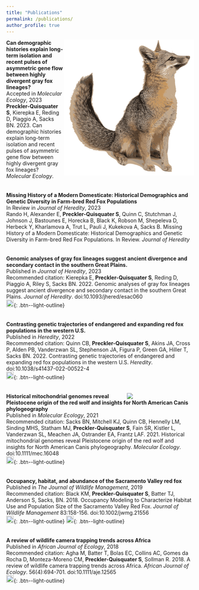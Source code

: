 ```yaml
---
title: "Publications"
permalink: /publications/
author_profile: true
---
```

[<img align="right" src="/images/GrayFox.png" width="350">]()
**Can demographic histories explain long-term isolation and recent pulses of asymmetric gene flow between highly divergent gray fox lineages?** \
Accepted in *Molecular Ecology*, 2023 \
**Preckler-Quisquater S**, Kierepka E, Reding D, Piaggio A, Sacks BN. 2023. Can demographic histories explain long-term isolation and recent pulses of asymmetric gene flow between highly divergent gray fox lineages? *Molecular Ecology*. \
\
\
**Missing History of a Modern Domesticate: Historical Demographics and Genetic Diversity in Farm-bred Red Fox Populations** \
In Review in *Journal of Heredity*, 2023 \
Rando H, Alexander E, **Preckler-Quisquater S**, Quinn C, Stutchman J, Johnson J, Bastounes E, Horecka B, Black K, Robson M, Shepeleva D, Herbeck Y, Kharlamova A, Trut L, Pauli J, Kukekova A, Sacks B. Missing History of a Modern Domesticate: Historical Demographics and Genetic Diversity in Farm-bred Red Fox Populations. In Review. *Journal of Heredity* \
\
\
**Genomic analyses of gray fox lineages suggest ancient divergence and secondary contact in the southern Great Plains.** \
Published in *Journal of Heredity*, 2023 \
Recommended citation: Kierepka E, **Preckler-Quisquater S**, Reding D, Piaggio A, Riley S, Sacks BN. 2022. Genomic analyses of gray fox lineages suggest ancient divergence and secondary contact in the southern Great Plains. *Journal of Heredity*. doi:10.1093/jhered/esac060 \
[<img src="https://raw.githubusercontent.com/FortAwesome/Font-Awesome/6.x/svgs/regular/file-lines.svg" width="20" height="20">]([https://www.nature.com/articles/s41437-022-00522-4](https://academic.oup.com/jhered/article-abstract/114/2/110/6795124)){: .btn--light-outline} \
\
\
**Contrasting genetic trajectories of endangered and expanding red fox populations in the western U.S.** \
Published in *Heredity*, 2022 \
Recommended citation: Quinn CB, **Preckler-Quisquater S**, Akins JA, Cross P, Alden PB, Vanderzwan SL, Stephenson JA, Figura P, Green GA, Hiller T, Sacks BN. 2022. Contrasting genetic trajectories of endangered and expanding red fox populations in the western U.S. *Heredity*. doi:10.1038/s41437-022-00522-4 \
[<img src="https://raw.githubusercontent.com/FortAwesome/Font-Awesome/6.x/svgs/regular/file-lines.svg" width="20" height="20">](https://www.nature.com/articles/s41437-022-00522-4){: .btn--light-outline} \
\
\
[<img align="right" src="/files/Sacks2021-cover-Image.png" width="180">](https://onlinelibrary.wiley.com/doi/abs/10.1111/mec.16048)
**Historical mitochondrial genomes reveal Pleistocene origin of the red wolf and insights for North American Canis phylogeography** \
Published in *Molecular Ecology*, 2021 \
Recommended citation: Sacks BN, Mitchell KJ, Quinn CB, Hennelly LM, Sinding MHS, Statham MJ, **Preckler-Quisquater S**, Fain SR, Kistler L, Vanderzwan SL, Meachen JA, Ostrander EA, Frantz LAF. 2021. Historical mitochondrial genomes reveal Pleistocene origin of the red wolf and insights for North American Canis phylogeography. *Molecular Ecology*. doi:10.1111/mec.16048 \
[<img src="https://raw.githubusercontent.com/FortAwesome/Font-Awesome/6.x/svgs/regular/file-lines.svg" width="20" height="20">](https://onlinelibrary.wiley.com/doi/abs/10.1111/mec.16048){: .btn--light-outline} \
\
\
**Occupancy, habitat, and abundance of the Sacramento Valley red fox** \
Published in *The Journal of Wildlife Management*, 2019 \
Recommended citation: Black KM, **Preckler-Quisquater S**, Batter TJ, Anderson S, Sacks, BN. 2018. Occupancy Modeling to Characterize Habitat Use and Population Size of the Sacramento Valley Red Fox. *Journal of Wildlife Management* 83:158-156. doi:10.1002/jwmg.21556 \
[<img src="https://raw.githubusercontent.com/FortAwesome/Font-Awesome/6.x/svgs/regular/file-lines.svg" width="20" height="20">](https://wildlife.onlinelibrary.wiley.com/doi/10.1002/jwmg.21556){: .btn--light-outline} [<img src="https://raw.githubusercontent.com/FortAwesome/Font-Awesome/6.x/svgs/regular/file-pdf.svg" width="20" height="20">](https://www.jstor.org/stable/pdf/26609730.pdf?refreqid=excelsior%3Aba9478dbcdeeaf9620273efbddb061fd&ab_segments=&origin=){: .btn--light-outline} \
\
\
**A review of wildlife camera trapping trends across Africa** \
Published in *African Journal of Ecology*, 2018 \
Recommended citation: Agha M, Batter T, Bolas EC, Collins AC, Gomes da Rocha D, Monteza-Moreno CM, **Preckler-Quisquater S**, Sollman R. 2018. A review of wildlife camera trapping trends across Africa. *African Journal of Ecology*. 56(4):694-701. doi:10.1111/aje.12565 \
[<img src="https://raw.githubusercontent.com/FortAwesome/Font-Awesome/6.x/svgs/regular/file-lines.svg" width="20" height="20">](https://onlinelibrary.wiley.com/doi/epdf/10.1111/aje.12565){: .btn--light-outline}

